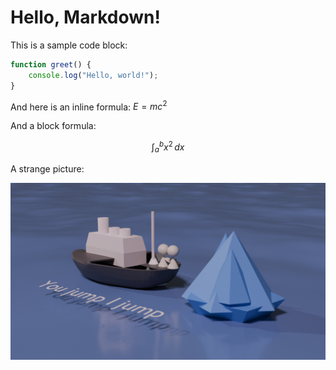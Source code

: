 # Hello, Markdown!

This is a sample code block:

```javascript
function greet() {
    console.log("Hello, world!");
}
```

And here is an inline formula: $E = mc^2$

And a block formula:

$$\int_{a}^{b} x^2 \,dx$$

A strange picture:

![what](img/Tltamic.jpg)